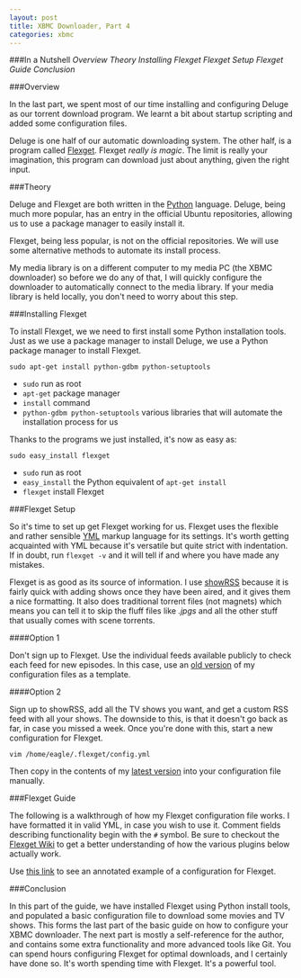 ```yaml
---
layout: post
title: XBMC Downloader, Part 4
categories: xbmc
---
```


###In a Nutshell
_Overview_
_Theory_
_Installing Flexget_
_Flexget Setup_
_Flexget Guide_
_Conclusion_

###Overview

In the last part, we spent most of our time installing and configuring Deluge as our torrent download program. We learnt a bit about startup scripting and added some configuration files.

Deluge is one half of our automatic downloading system. The other half, is a program called [Flexget](http://flexget.com/). Flexget *really is magic*. The limit is really your imagination, this program can download just about anything, given the right input.

###Theory

Deluge and Flexget are both written in the [Python](https://www.python.org/) language. Deluge, being much more popular, has an entry in the official Ubuntu repositories, allowing us to use a package manager to easily install it.

Flexget, being less popular, is not on the official repositories. We will use some alternative methods to automate its install process.

My media library is on a different computer to my media PC (the XBMC downloader) so before we do any of that, I will quickly configure the downloader to automatically connect to the media library. If your media library is held locally, you don't need to worry about this step.

###Installing Flexget

To install Flexget, we we need to first install some Python installation tools. Just as we use a package manager to install Deluge, we use a Python package manager to install Flexget.

`sudo apt-get install python-gdbm python-setuptools`

- `sudo` run as root
- `apt-get` package manager
- `install` command
- `python-gdbm python-setuptools` various libraries that will automate the installation process for us

Thanks to the programs we just installed, it's now as easy as:

`sudo easy_install flexget`

- `sudo` run as root
- `easy_install` the Python equivalent of `apt-get install`
- `flexget` install Flexget

###Flexget Setup

So it's time to set up get Flexget working for us. Flexget uses the flexible and rather sensible [YML](http://fdik.org/yml/) markup language for its settings. It's worth getting acquainted with YML because it's versatile but quite strict with indentation. If in doubt, run `flexget -v` and it will tell if and where you have made any mistakes.

Flexget is as good as its source of information. I use [showRSS](http://showrss.info/) because it is fairly quick with adding shows once they have been aired, and it gives them a nice formatting. It also does traditional torrent files (not magnets) which means you can tell it to skip the fluff files like *.jpgs* and all the other stuff that usually comes with scene torrents.

####Option 1

Don't sign up to Flexget. Use the individual feeds available publicly to check each feed for new episodes. In this case, use an [old version](https://raw.githubusercontent.com/dancingborg/.config_FlexGet/67495e11e2c74aa7a7e09af297ff6ed46b152832/config.yml) of my configuration files as a template.

####Option 2

Sign up to showRSS, add all the TV shows you want, and get a custom RSS feed with all your shows. The downside to this, is that it doesn't go back as far, in case you missed a week. Once you're done with this, start a new configuration for Flexget.

`vim /home/eagle/.flexget/config.yml`

Then copy in the contents of my [latest version](https://raw.githubusercontent.com/dancingborg/.config_FlexGet/master/config.yml) into your configuration file manually.

###Flexget Guide

The following is a walkthrough of how my Flexget configuration file works. I have formatted it in valid YML, in case you wish to use it. Comment fields describing functionality begin with the `#` symbol. Be sure to checkout the [Flexget Wiki](http://flexget.com/wiki/Plugins) to get a better understanding of how the various plugins below actually work.

Use [this link](https://raw.githubusercontent.com/dancingborg/dancingborg.github.io/master/_misc/config.yml) to see an annotated example of a configuration for Flexget.

###Conclusion

In this part of the guide, we have installed Flexget using Python install tools,  and populated a basic configuration file to download some movies and TV shows. This forms the last part of the basic guide on how to configure your XBMC downloader. The next part is mostly a self-reference for the author, and contains some extra functionality and more advanced tools like Git. You can spend hours configuring Flexget for optimal downloads, and I certainly have done so. It's worth spending time with Flexget. It's a powerful tool.
